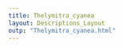 ```yaml
---
title: Thelymitra_cyanea
layout: Descriptions_Layout 
outp: "Thelymitra_cyanea.html"
---
```



